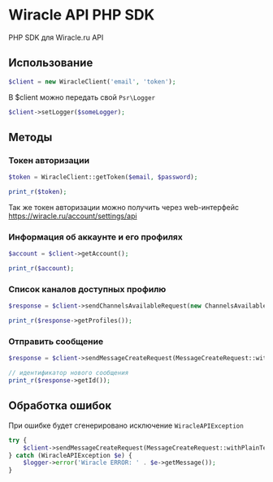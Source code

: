 # Wiracle API PHP SDK
PHP SDK для Wiracle.ru API

## Использование

```php
$client = new WiracleClient('email', 'token');
```

В $client можно передать свой `Psr\Logger`

```php
$client->setLogger($someLogger);
```

## Методы

### Токен авторизации

```php
$token = WiracleClient::getToken($email, $password);

print_r($token);
```

Так же токен авторизации можно получить через web-интерфейс
https://wiracle.ru/account/settings/api

### Информация об аккаунте и его профилях

```php
$account = $client->getAccount();

print_r($account);
```

### Список каналов доступных профилю

```php
$response = $client->sendChannelsAvailableRequest(new ChannelsAvailableRequest($profile_id));

print_r($response->getProfiles());
```

### Отправить сообщение

```php
$response = $client->sendMessageCreateRequest(MessageCreateRequest::withPlainText($profile_id, $channel_id, $text));

// идентификатор нового сообщения
print_r($response->getId());
```

## Обработка ошибок

При ошибке будет сгенерировано исключение ```WiracleAPIException```

```php
try {
    $client->sendMessageCreateRequest(MessageCreateRequest::withPlainText($profile_id, $channel_id, $text));
} catch (WiracleAPIException $e) {
    $logger->error('Wiracle ERROR: ' . $e->getMessage());
}
```
